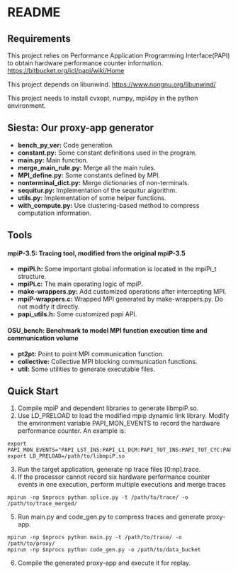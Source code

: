 # README

## Requirements

This project relies on Performance Application Programming Interface(PAPI) to obtain hardware performance counter information. <https://bitbucket.org/icl/papi/wiki/Home>

This project depends on libunwind. <https://www.nongnu.org/libunwind/>

This project needs to install cvxopt, numpy, mpi4py in the python environment.


## Siesta: Our proxy-app generator

- **bench_py_ver:** Code generation.
- **constant.py:** Some constant definitions used in the program.
- **main.py:** Main function.
- **merge_main_rule.py:** Merge all the main rules.
- **MPI_define.py:** Some constants defined by MPI.
- **nonterminal_dict.py:** Merge dictionaries of non-terminals.
- **sequitur.py:** Implementation of the sequitur algorithm.
- **utils.py:** Implementation of some helper functions.
- **with_compute.py:** Use clustering-based method to compress computation information.


## Tools

#### mpiP-3.5: Tracing tool, modified from the original mpiP-3.5

- **mpiPi.h:** Some important global information is located in the mpiPi_t structure.
- **mpiPi.c:** The main operating logic of mpiP.
- **make-wrappers.py:** Add customized operations after intercepting MPI.
- **mpiP-wrappers.c:** Wrapped MPI generated by make-wrappers.py. Do not modify it directly.
- **papi_utils.h:** Some customized papi API.

#### OSU_bench: Benchmark to model MPI function execution time and communication volume

- **pt2pt:** Point to point MPI communication function.
- **collective:** Collective MPI blocking communication functions.
- **util:** Some utilities to generate executable files.


## Quick Start

1. Compile mpiP and dependent libraries to generate libmpiP.so.
2. Use LD_PRELOAD to load the modified mpip dynamic link library. Modify the environment variable PAPI_MON_EVENTS to record the hardware performance counter. An example is:

```shell
export PAPI_MON_EVENTS="PAPI_LST_INS:PAPI_L1_DCM:PAPI_TOT_INS:PAPI_TOT_CYC:PAPI_BR_CN:PAPI_BR_MSP"
export LD_PRELOAD=/path/to/libmpiP.so
```

3. Run the target application, generate np trace files [0:np].trace.
4. If the processor cannot record six hardware performance counter events in one execution, perform multiple executions and merge traces

```shell
mpirun -np $nprocs python splice.py -t /path/to/trace/ -o /path/to/trace_merged/
```

5. Run main.py and code_gen.py to compress traces and generate proxy-app.

```shell
mpirun -np $nprocs python main.py -t /path/to/trace/ -o /path/to/proxy/
mpirun -np $nprocs python code_gen.py -o /path/to/data_bucket
```

6. Compile the generated proxy-app and execute it for replay.

